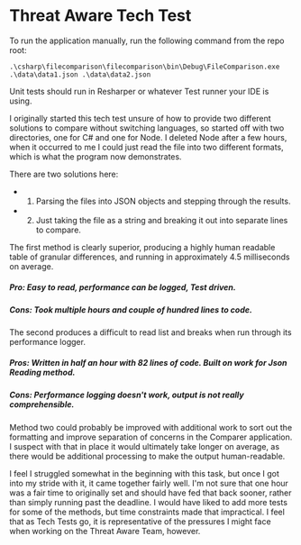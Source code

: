 # Threat Aware Tech Test

To run the application manually, run the following command from the repo root:

```
.\csharp\filecomparison\filecomparison\bin\Debug\FileComparison.exe .\data\data1.json .\data\data2.json
```

Unit tests should run in Resharper or whatever Test runner your IDE is using.

I originally started this tech test unsure of how to provide two different solutions to compare without switching languages, so started off with two directories, one for C# and one for Node.  I deleted Node after a few hours, when it occurred to me I could just read the file into two different formats, which is what the program now demonstrates.

There are two solutions here:

* 1) Parsing the files into JSON objects and stepping through the results.

* 2) Just taking the file as a string and breaking it out into separate lines to compare.

The first method is clearly superior, producing a highly human readable table of granular differences, and running in approximately 4.5 milliseconds on average.

##### Pro: Easy to read, performance can be logged, Test driven.
##### Cons: Took multiple hours and couple of hundred lines to code.

The second produces a difficult to read list and breaks when run through its performance logger.

##### Pros: Written in half an hour with 82 lines of code.  Built on work for Json Reading method.
##### Cons: Performance logging doesn't work, output is not really comprehensible.

Method two could probably be improved with additional work to sort out the formatting and improve separation of concerns in the Comparer application.  I suspect with that in place it would ultimately take longer on average, as there would be additional processing to make the output human-readable.

I feel I struggled somewhat in the beginning with this task, but once I got into my stride with it, it came together fairly well.  I'm not sure that one hour was a fair time to originally set and should have fed that back sooner, rather than simply running past the deadline.  I would have liked to add more tests for some of the methods, but time constraints made that impractical.  I feel that as Tech Tests go, it is representative of the pressures I might face when working on the Threat Aware Team, however.
